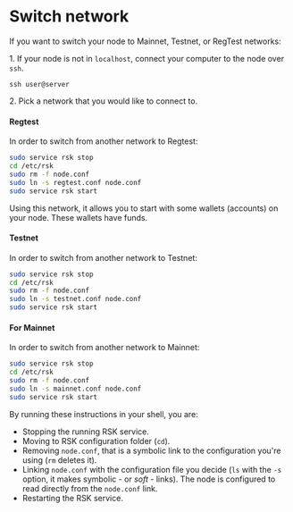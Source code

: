 # Switch network
If you want to switch your node to Mainnet, Testnet, or RegTest networks:

1\. If your node is not in `localhost`, connect your computer to the node over `ssh`.

```shell
ssh user@server
```

2\. Pick a network that you would like to connect to.

#### Regtest

In order to switch from another network to Regtest:

```bash
sudo service rsk stop
cd /etc/rsk
sudo rm -f node.conf
sudo ln -s regtest.conf node.conf
sudo service rsk start
```

Using this network, it allows you to start with some wallets (accounts) on your node. These wallets have funds.


#### Testnet

In order to switch from another network to Testnet:

```bash
sudo service rsk stop
cd /etc/rsk
sudo rm -f node.conf
sudo ln -s testnet.conf node.conf
sudo service rsk start
```

#### For Mainnet

In order to switch from another network to Mainnet:

```bash
sudo service rsk stop
cd /etc/rsk
sudo rm -f node.conf
sudo ln -s mainnet.conf node.conf
sudo service rsk start
```

By running these instructions in your shell, you are:

- Stopping the running RSK service.
- Moving to RSK configuration folder (`cd`).
- Removing `node.conf`, that is a symbolic link to the configuration you're using (`rm` deletes it).
- Linking `node.conf` with the configuration file you decide (`ls` with the `-s` option, it makes symbolic - or _soft_ - links). The node is configured to read directly from the `node.conf` link.
- Restarting the RSK service.

